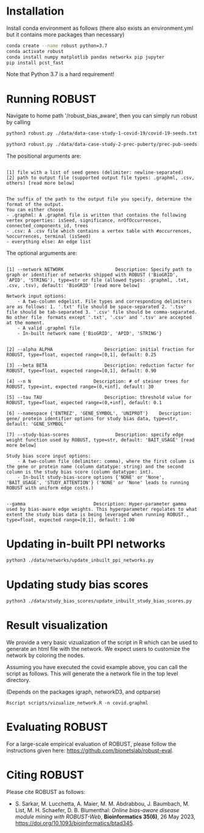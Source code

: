 # Installation

Install conda environment as follows (there also exists an environment.yml but it contains more packages than necessary)
```bash
conda create --name robust python=3.7
conda activate robust
conda install numpy matplotlib pandas networkx pip jupyter
pip install pcst_fast
```
Note that Python 3.7 is a hard requirement!

# Running ROBUST

Navigate to home path '/robust_bias_aware', then you can simply run robust by calling 
```bash
python3 robust.py ./data/data-case-study-1-covid-19/covid-19-seeds.txt covid19.graphml

python3 robust.py ./data/data-case-study-2-prec-puberty/prec-pub-seeds.txt prec_puberty.graphml --namespace UNIPROT
```
The positional arguments are:
```

[1] file with a list of seed genes (delimiter: newline-separated)
[2] path to output file (supported output file types: .graphml, .csv, others) [read more below]


The suffix of the path to the output file you specify, determine the format of the output.
You can either choose
- .graphml: A .graphml file is written that contains the following vertex properties: isSeed, significance, nrOfOccurrences, connected_components_id, trees
- .csv: A .csv file which contains a vertex table with #occurrences, %occurrences, terminal (isSeed) 
- everything else: An edge list

```
The optional arguments are:
```

[1] --network NETWORK					Description: Specify path to graph or identifier of networks shipped with ROBUST ('BioGRID', 'APID', 'STRING'), type=str or file (allowed types: .graphml, .txt, .csv, .tsv), default: 'BioGRID' [read more below]

Network input options:
	- A two-column edgelist. File types and corresponding delimiters are as follows: 1. '.txt' file should be space-separated 2. '.tsv' file should be tab-separated 3. '.csv' file should be comma-separated. No other file  formats except '.txt', '.csv' and '.tsv' are accepted at the moment.
	- A valid .graphml file
	- In-built network name {'BioGRID', 'APID', 'STRING'}


[2] --alpha ALPHA					Description: initial fraction for ROBUST, type=float, expected range=[0,1], default: 0.25

[3] --beta BETA						Description: reduction factor for ROBUST, type=float, expected range=[0,1], default: 0.90

[4] --n N						Description: # of steiner trees for ROBUST, type=int, expected range=(0,+inf], default: 30

[5] --tau TAU						Description: threshold value for ROBUST, type=float, expected range=(0,+inf], default: 0.1

[6] --namespace {'ENTREZ', 'GENE_SYMBOL', 'UNIPROT'}	Description: gene/ protein identifier options for study bias data, type=str, default: 'GENE_SYMBOL'

[7] --study-bias-scores					Description: specify edge weight function used by ROBUST, type=str, default: 'BAIT_USAGE' [read more below]

Study bias score input options:
	- A two-column file (delimiter: comma), where the first column is the gene or protein name (column datatype: string) and the second column is the study bias score (column datatype: int).
	- In-built study-bias-score options {'NONE' or 'None', 'BAIT_USAGE', 'STUDY_ATTENTION'} ('NONE' or 'None' leads to running ROBUST with uniform edge costs.)


--gamma							Description: Hyper-parameter gamma used by bias-aware edge weights. This hyperparameter regulates to what extent the study bias data is being leveraged when running ROBUST., type=float, expected range=[0,1], default: 1.00
```

# Updating in-built PPI networks
```bash
python3 ./data/networks/update_inbuilt_ppi_networks.py
```

# Updating study bias scores
```bash
python3 ./data/study_bias_scores/update_inbuilt_study_bias_scores.py
```

# Result visualization
We provide a very basic vizualization of the script in R which can be used to generate an html file with the network. We expect users to customize the network by coloring the nodes.

Assuming you have executed the covid example above, you can call the script as follows. This will generate the a network file in the top level directory.

(Depends on the packages igraph, networkD3, and optparse)
```
Rscript scripts/vizualize_network.R -n covid.graphml
```

# Evaluating ROBUST

For a large-scale empirical evaluation of ROBUST, please follow the instructions given here: https://github.com/bionetslab/robust-eval.

# Citing ROBUST

Please cite ROBUST as follows:
- S. Sarkar, M. Lucchetta, A. Maier, M. M. Abdrabbou, J. Baumbach, M. List, M. H. Schaefer, D. B. Blumenthal: *Online bias-aware disease module mining with ROBUST-Web*, **Bioinformatics 35(6)**, 26 May 2023, https://doi.org/10.1093/bioinformatics/btad345.